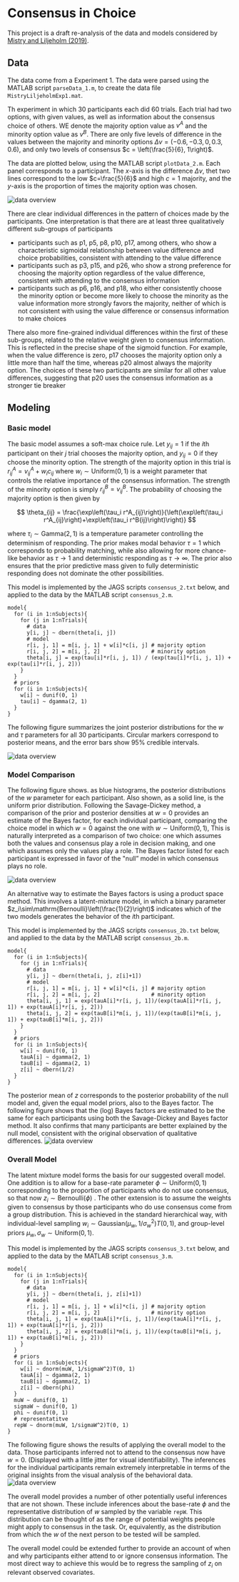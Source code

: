 # Consensus in Choice

This project is a draft re-analysis of the data and models considered by [Mistry and Liljeholm (2019)](https://www.nature.com/articles/s41598-019-38560-4).

## Data

The data come from a Experiment 1. The data were parsed using the MATLAB script `parseData_1.m`, to create the data file `MistryLiljeholmExp1.mat`.

Th experiment in which 30 participants each did 60 trials. Each trial had two options, with given values, as well as information about the consensus choice of others. WE denote the majority option value as $v^A$ and the minority option value as $v^B$. There are only five levels of difference in the values between the majority and minority options $\Delta v = \left(-0.6, -0.3, 0, 0.3, 0.6\right)$,  and only two levels of consensus $c = \left(\frac{5}{6}, 1\right)$. 

The data are plotted below, using the MATLAB script `plotData_2.m`. Each panel corresponds to a participant. The $x$-axis is the difference $\Delta v$, thet two lines correspond to the low $c=\frac{5}{6}$ and high $c=1$ majority, and the $y$-axis is the proportion of times the majority option was chosen.

![data overview](figures/MistryLiljeholmExp1Data.png)

There are clear individual differences in the pattern of choices made by the participants. One interpretation is that there are at least three qualitatively different sub-groups of participants
* participants such as p1, p5, p8, p10, p17, among others, who show a characteristic  sigmoidal relationship between value difference and choice probabilities, consistent with  attending to the value difference
*  participants such as p3, p15, and p26, who show a strong preference for choosing the majority option regardless of the value difference, consistent with attending to the consensus information
* participants such as p6, p16, and p18, who either consistently choose the minority option or become more likely to choose the minority as the value information more strongly favors the majority, neither of which is not consistent with using the value difference or consensus information to make choices

There also more fine-grained individual differences within the first of these sub-groups, related to the relative weight given to consensus information. This is reflected in the precise shape of the sigmoid function. For example, when the value difference is zero, p17 chooses the majority option only a little more than half the time, whereas p20 almost always the majority option. The choices of these two participants are similar for all other value differences, suggesting that p20 uses the consensus information as a stronger tie breaker

## Modeling

### Basic model

The basic model assumes a soft-max choice rule. Let $y_{ij} = 1$ if the $i$th participant on their $j$ trial chooses the majority option, and $y_{ij}=0$ if they choose the minority option. The strength of the majority option in this trial is $r^A_{ij} = v^A_{ij} + w_ic_{ij}$ where $w_i\sim\mathrm{Uniform}\left(0,1\right)$ is a weight parameter that controls the relative importance of the consensus information. The strength of the minority option is simply  $r^{B}_{ij} = v^B_{ij}$. The probability of choosing the majority option is then given by

$$
\theta_{ij} = \frac{\exp\left(\tau_i r^A_{ij}\right)}{\left(\exp\left(\tau_i r^A_{ij}\right)+\exp\left(\tau_i r^B{ij}\right)\right)}
$$

where $\tau_i\sim\mathrm{Gamma}\left(2,1\right)$ is a temperature parameter controlling the determinism of responding. The prior makes modal behavior $\tau=1$ which corresponds to probability matching, while also allowing for more chance-like behavior as $\tau\rightarrow1$ and deterministic responding as $\tau\rightarrow\infty$. The prior also ensures that the prior predictive mass given to fully deterministic responding does not dominate the other possibilities.

This model is implemented by the JAGS scripts `consensus_2.txt` below, and applied to the data by the MATLAB script `consensus_2.m`.


```
model{
  for (i in 1:nSubjects){
    for (j in 1:nTrials){
      # data
      y[i, j] ~ dbern(theta[i, j])
      # model
      r[i, j, 1] = m[i, j, 1] + w[i]*c[i, j] # majority option
      r[i, j, 2] = m[i, j, 2]			     # minority option
      theta[i, j] = exp(tau[i]*r[i, j, 1]) / (exp(tau[i]*r[i, j, 1]) + exp(tau[i]*r[i, j, 2]))
    }
  }	
  # priors
  for (i in 1:nSubjects){
    w[i] ~ dunif(0, 1)
    tau[i] ~ dgamma(2, 1)
  }
}
```
The following figure summarizes the joint posterior distributions for the $w$ and $\tau$ parameters for all 30 participants. Circular markers correspond to posterior means, and the error bars show 95% credible intervals.

![data overview](figures/MistryLiljeholmExp1consensus_2Scatter.png)

### Model Comparison

The following figure shows. as blue histograms, the posterior distributions of the $w$ parameter for each participant. Also shown, as a solid line, is the uniform prior distribution. Following the Savage-Dickey method, a comparison of the prior and posterior densities at $w=0$ provides an estimate of the Bayes factor, for each individual participant, comparing the choice model in which $w=0$ against the one with $w\sim\mathrm{Uniform}\left(0,1\right)$, This is naturally interpreted as a comparison of two choice: one which assumes both the values and consensus play a role in decision making, and one which assumes only the values play a role. The Bayes factor listed for each participant is expressed in favor of the "null” model in which consensus plays no role.

![data overview](figures/MistryLiljeholmExp1consensus_2SavageDickey.png)

An alternative way to estimate the Bayes factors is using a product space method. This involves a latent-mixture model, in which a binary parameter $z_i\sim\mathrm{Bernoulli}\left(\frac{1}{2}\right)$ indicates which of the two models generates the behavior of the $i$th participant.

This model is implemented by the JAGS scripts `consensus_2b.txt` below, and applied to the data by the MATLAB script `consensus_2b.m`.

```
model{
  for (i in 1:nSubjects){
    for (j in 1:nTrials){
      # data
      y[i, j] ~ dbern(theta[i, j, z[i]+1])
      # model
      r[i, j, 1] = m[i, j, 1] + w[i]*c[i, j] # majority option
      r[i, j, 2] = m[i, j, 2]			     # minority option
      theta[i, j, 1] = exp(tauA[i]*r[i, j, 1])/(exp(tauA[i]*r[i, j, 1]) + exp(tauA[i]*r[i, j, 2]))
      theta[i, j, 2] = exp(tauB[i]*m[i, j, 1])/(exp(tauB[i]*m[i, j, 1]) + exp(tauB[i]*m[i, j, 2]))
    }
  }	
  # priors
  for (i in 1:nSubjects){
    w[i] ~ dunif(0, 1)
    tauA[i] ~ dgamma(2, 1)
    tauB[i] ~ dgamma(2, 1)
    z[i] ~ dbern(1/2)
  }
}
```
The posterior mean of $z$ corresponds to the posterior probability of the null model and, given the equal model priors, also to the Bayes factor. The following figure shows that the (log) Bayes factors are estimated to be the same for each participants using both the Savage-Dickey and Bayes factor method. It also confirms that many participants are better explained by the null model, consistent with the original observation of qualitative differences.
![data overview](figures/MistryLiljeholmExp1BFcomparison.png)

### Overall Model

The latent mixture model forms the basis for our suggested overall model. One addition is to allow for a base-rate parameter $\phi\sim\mathrm{Uniform}\left(0,1\right)$ corresponding to the proportion of participants who do not use consensus, so that now $z_i\sim\mathrm{Bernoulli}\left(\phi\right)$ . The other extension is to assume the weights given to consensus by those participants who do use consensus come from a group distribution. This is achieved in the standard hierarchical way, with individual-level sampling $w_i\sim\mathrm{Gaussian}\left(\mu_w,1/\sigma_w^2\right)T\left(0,1\right)$, and group-level priors $\mu_w, \sigma_w\sim\mathrm{Uniform}\left(0,1\right)$.

This model is implemented by the JAGS scripts `consensus_3.txt` below, and applied to the data by the MATLAB script `consensus_3.m`.
```
model{
  for (i in 1:nSubjects){
    for (j in 1:nTrials){
      # data
      y[i, j] ~ dbern(theta[i, j, z[i]+1])
      # model
      r[i, j, 1] = m[i, j, 1] + w[i]*c[i, j] # majority option
      r[i, j, 2] = m[i, j, 2]			     # minority option
      theta[i, j, 1] = exp(tauA[i]*r[i, j, 1])/(exp(tauA[i]*r[i, j, 1]) + exp(tauA[i]*r[i, j, 2]))
      theta[i, j, 2] = exp(tauB[i]*m[i, j, 1])/(exp(tauB[i]*m[i, j, 1]) + exp(tauB[i]*m[i, j, 2]))
    }
  }	
  # priors
  for (i in 1:nSubjects){
    w[i] ~ dnorm(muW, 1/sigmaW^2)T(0, 1)
    tauA[i] ~ dgamma(2, 1)
    tauB[i] ~ dgamma(2, 1)
    z[i] ~ dbern(phi)
  }
  muW ~ dunif(0, 1)
  sigmaW ~ dunif(0, 1)
  phi ~ dunif(0, 1)
  # representatitve
  repW ~ dnorm(muW, 1/sigmaW^2)T(0, 1)
}
```

The following figure shows the results of applying the overall model to the data. Those participants inferred not to attend to the consensus now have $w=0$. (Displayed with a little jitter for visual identifiability). The inferences for the individual participants remain extremely interpretable in terms of the original insights from the visual analysis of the behavioral data.
![data overview](figures/MistryLiljeholmExp1consensus_3Scatter.png)

The overall model provides a number of other potentially useful inferences that are not shown. These include inferences about the base-rate $\phi$ and the representative distribution of $w$ sampled by the variable `repW`. This distribution can be thought of as the range of potential weights people might apply to consensus in the task. Or, equivalently, as the distribution from which the $w$ of the next person to be tested will be sampled.

The overall model could be extended further to provide an account of when and why participants either attend to or ignore consensus information. The most direct way to achieve this would be to regress the sampling of $z_i$ on relevant observed covariates. 
